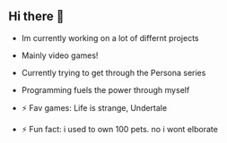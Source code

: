 ## Hi there 👋

<!--
**BlueprintDemon/blueprintdemon** is a ✨ _special_ ✨ repository because its `README.md` (this file) appears on your GitHub profile.

Here are some ideas to get you started:

- 🔭 I’m currently working on ...
- 🌱 I’m currently learning ...
- 👯 I’m looking to collaborate on ...
- 🤔 I’m looking for help with ...
- 💬 Ask me about ...
- 📫 How to reach me: ...
- 😄 Pronouns: ...
- ⚡ Fun fact: ...
-->

- Im currently working on a lot of differnt projects
- Mainly video games!
- Currently trying to get through the Persona series
- Programming fuels the power through myself
  
- ⚡ Fav games: Life is strange, Undertale
- ⚡ Fun fact: i used to own 100 pets. no i wont elborate 
